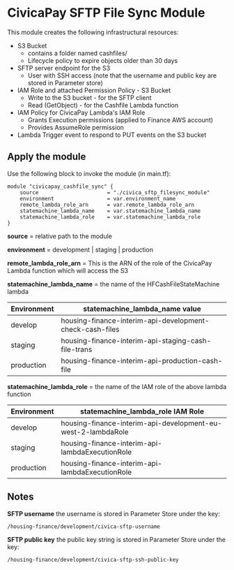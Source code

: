 # CivicaPay SFTP File Sync Module
This module creates the following infrastructural resources:

 - S3 Bucket
	 - contains a folder named cashfiles/
	 - Lifecycle policy to expire objects older than 30 days
 - SFTP server endpoint for the S3 
	 - User with SSH access (note that the username and public key are stored in Parameter store)
 - IAM Role and attached Permission Policy - S3 Bucket
	 - Write to the S3 bucket - for the SFTP client
	 - Read (GetObject) - for the Cashfile Lambda function
 - IAM Policy for CivicaPay Lambda's IAM Role
	 - Grants Execution permissions (applied to Finance AWS account)
	 - Provides AssumeRole permission 
 - Lambda Trigger event to respond to PUT events on the S3 bucket

## Apply the module
Use the following block to invoke the module (in main.tf):

    module "civicapay_cashfile_sync" {
	    source 						= "./civica_sftp_filesync_module"
	    environment 				= var.environment_name
		remote_lambda_role_arn    	= var.remote_lambda_role_arn
	    statemachine_lambda_name 	= var.statemachine_lambda_name
	    statemachine_lambda_role 	= var.statemachine_lambda_role
    }

**source** = relative path to the module

**environment** = development | staging | production

**remote_lambda_role_arn** = This is the ARN of the role of the CivicaPay Lambda function which will access the S3

**statemachine_lambda_name** = the name of the HFCashFileStateMachine lambda

|Environment|statemachine_lambda_name value  |
|--|--|
|  develop| housing-finance-interim-api-development-check-cash-files|
|  staging| housing-finance-interim-api-staging-cash-file-trans|
|  production| housing-finance-interim-api-production-cash-file|


**statemachine_lambda_role** = the name of the IAM role of the above lambda function

| Environment | statemachine_lambda_role IAM Role |
|--|--|
| develop | housing-finance-interim-api-development-eu-west-2-lambdaRole |
| staging | housing-finance-interim-api-lambdaExecutionRole |
| production | housing-finance-interim-api-lambdaExecutionRole |

## Notes

**SFTP username**
the username is stored in Parameter Store under the key: 

    /housing-finance/development/civica-sftp-username

**SFTP public key**
the public key string is stored in Parameter Store under the key:

    /housing-finance/development/civica-sftp-ssh-public-key

